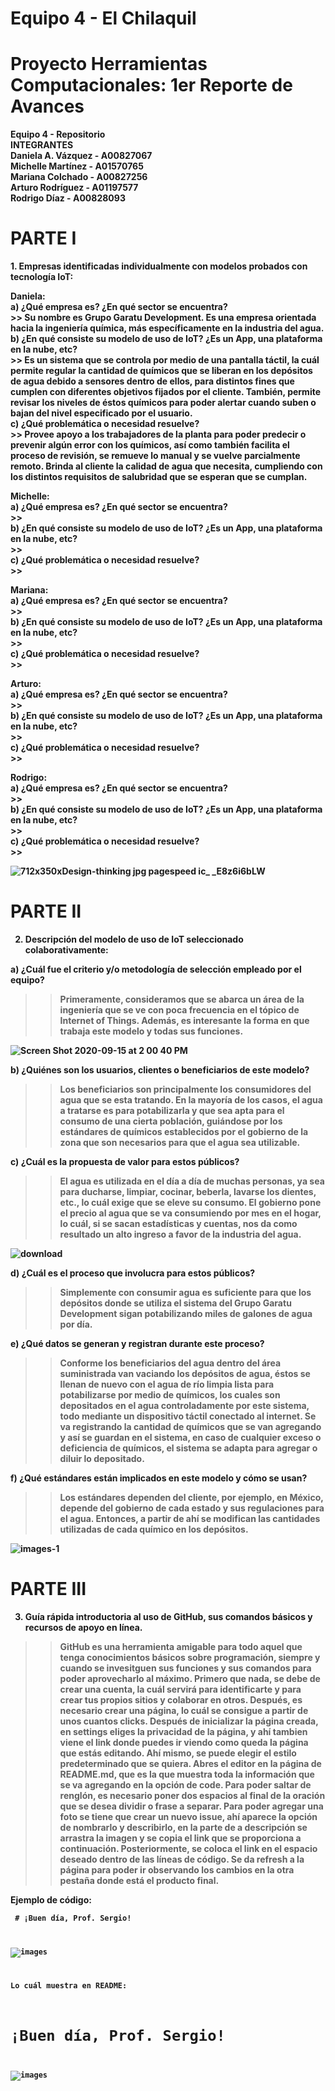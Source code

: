 # Equipo 4 - El Chilaquil

# Proyecto Herramientas Computacionales: 1er Reporte de Avances

<b> Equipo 4 - Repositorio <b/>     
INTEGRANTES   
Daniela A. Vázquez - A00827067  
Michelle Martínez - A01570765  
Mariana Colchado - A00827256  
Arturo Rodríguez - A01197577  
Rodrigo Díaz - A00828093  
    
# PARTE I  
    
<b>1. Empresas identificadas individualmente con modelos probados con tecnología IoT:
        
Daniela: <b/>   
    <b> a) ¿Qué empresa es? ¿En qué sector se encuentra? <b/>  
            >> Su nombre es Grupo Garatu Development. Es una empresa orientada hacia la ingeniería química, más específicamente en la industria del agua.  
    <b> b) ¿En qué consiste su modelo de uso de IoT? ¿Es un App, una plataforma en la nube, etc? <b/>  
            >> Es un sistema que se controla por medio de una pantalla táctil, la cuál permite regular la cantidad de químicos que se liberan en los depósitos de agua debido a sensores dentro de ellos, para distintos fines que cumplen con diferentes objetivos fijados por el cliente. También, permite revisar los niveles de éstos químicos para poder alertar cuando suben o bajan del nivel especificado por el usuario.    
    <b> c) ¿Qué problemática o necesidad resuelve? <b/>  
            >> Provee apoyo a los trabajadores de la planta para poder predecir o prevenir algún error con los químicos, así como también facilita el proceso de revisión, se remueve lo manual y se vuelve parcialmente remoto. Brinda al cliente la calidad de agua que necesita, cumpliendo con los distintos requisitos de salubridad que se esperan que se cumplan.     
            
<b> Michelle: <b/>  
    <b> a) ¿Qué empresa es? ¿En qué sector se encuentra? <b/>  
            >>  
    <b> b) ¿En qué consiste su modelo de uso de IoT? ¿Es un App, una plataforma en la nube, etc? <b/>  
            >>  
    <b> c) ¿Qué problemática o necesidad resuelve? <b/>  
            >>  
            
<b> Mariana: <b/>  
    <b> a) ¿Qué empresa es? ¿En qué sector se encuentra? <b/>  
            >>  
    <b> b) ¿En qué consiste su modelo de uso de IoT? ¿Es un App, una plataforma en la nube, etc? <b/>  
            >>  
    <b> c) ¿Qué problemática o necesidad resuelve? <b/>  
            >>  
            
<b> Arturo: <b/>  
   <b>  a) ¿Qué empresa es? ¿En qué sector se encuentra? <b/>  
            >>   
    <b> b) ¿En qué consiste su modelo de uso de IoT? ¿Es un App, una plataforma en la nube, etc? <b/>  
            >>  
    <b> c) ¿Qué problemática o necesidad resuelve? <b/>  
            >>  
            
<b> Rodrigo: <b/>  
   <b>  a) ¿Qué empresa es? ¿En qué sector se encuentra? <b/>  
            >>   
    <b> b) ¿En qué consiste su modelo de uso de IoT? ¿Es un App, una plataforma en la nube, etc? <b/>  
            >>  
    <b> c) ¿Qué problemática o necesidad resuelve? <b/>  
            >>   
            
![712x350xDesign-thinking jpg pagespeed ic_ _E8z6i6bLW](https://user-images.githubusercontent.com/71424870/93436299-38ca9100-f890-11ea-817c-a1e85b4b7c14.jpg)


            
# PARTE II
  
  2. Descripción del modelo de uso de IoT seleccionado colaborativamente:  
  
  a) ¿Cuál fue el criterio y/o metodología de selección empleado por el equipo?  
  >> Primeramente, consideramos que se abarca un área de la ingeniería que se ve con poca frecuencia en el tópico de Internet of Things. Además, es interesante la forma en que trabaja este modelo y todas sus funciones.  
  
  ![Screen Shot 2020-09-15 at 2 00 40 PM](https://user-images.githubusercontent.com/71424870/93449378-4a189b00-f89a-11ea-99ce-b1ca5c8bf361.png)
  
  b) ¿Quiénes son los usuarios, clientes o beneficiarios de este modelo?  
  >> Los beneficiarios son principalmente los consumidores del agua que se esta tratando. En la mayoría de los casos, el agua a tratarse es para potabilizarla y que sea apta para el consumo de una cierta población, guiándose por los estándares de químicos establecidos por el gobierno de la zona que son necesarios para que el agua sea utilizable.   
  
  c) ¿Cuál es la propuesta de valor para estos públicos?  
  >> El agua es utilizada en el día a día de muchas personas, ya sea para ducharse, limpiar, cocinar, beberla, lavarse los dientes, etc., lo cuál exige que se eleve su consumo. El gobierno pone el precio al agua que se va consumiendo por mes en el hogar, lo cuál, si se sacan estadísticas y cuentas, nos da como resultado un alto ingreso a favor de la industria del agua.  
  
  ![download](https://user-images.githubusercontent.com/71424870/93449719-b398a980-f89a-11ea-898b-c2437d1d1515.jpg)
  
  d) ¿Cuál es el proceso que involucra para estos públicos?  
  >> Simplemente con consumir agua es suficiente para que los depósitos donde se utiliza el sistema del Grupo Garatu Development sigan potabilizando miles de galones de agua por día. 
  
  e) ¿Qué datos se generan y registran durante este proceso?  
  >>  Conforme los beneficiarios del agua dentro del área suministrada van vaciando los depósitos de agua, éstos se llenan de nuevo con el agua de río limpia lista para potabilizarse por medio de químicos, los cuales son depositados en el agua controladamente por este sistema, todo mediante un dispositivo táctil conectado al internet. Se va registrando la cantidad de químicos que se van agregando y así se guardan en el sistema, en caso de cualquier exceso o deficiencia de químicos, el sistema se adapta para agregar o diluir lo depositado.    
  
  f) ¿Qué estándares están implicados en este modelo y cómo se usan?  
  >> Los estándares dependen del cliente, por ejemplo, en México, depende del gobierno de cada estado y sus regulaciones para el agua. Entonces, a partir de ahí se modifican las cantidades utilizadas de cada químico en los depósitos.  
  
  ![images-1](https://user-images.githubusercontent.com/71424870/93449580-8946ec00-f89a-11ea-95f0-048f64390cda.png)

  
  
  
# PARTE III
  
  3. Guía rápida introductoria al uso de GitHub, sus comandos básicos y recursos de apoyo en línea.  
  >>  GitHub es una herramienta amigable para todo aquel que tenga conocimientos básicos sobre programación, siempre y cuando se invesitguen sus funciones y sus comandos para poder aprovecharlo al máximo. Primero que nada, se debe de crear una cuenta, la cuál servirá para identificarte y para crear tus propios sitios y colaborar en otros. Después, es necesario crear una página, lo cuál se consigue a partir de unos cuantos clicks. Después de inicializar la página creada, en settings eliges la privacidad de la página, y ahí tambien viene el link donde puedes ir viendo como queda la página que estás editando. Ahí mismo, se puede elegir el estilo predeterminado que se quiera. Abres el editor en la página de README.md, que es la que muestra toda la información que se va agregando en la opción de code. Para poder saltar de renglón, es necesario poner dos espacios al final de la oración que se desea dividir o frase a separar. Para poder agregar una foto se tiene que crear un nuevo issue, ahí aparece la opción de nombrarlo y describirlo, en la parte de a descripción se arrastra la imagen y se copia el link que se proporciona a continuación. Posteriormente, se coloca el link en el espacio deseado dentro de las líneas de código. Se da refresh a la página para poder ir observando los cambios en la otra pestaña donde está el producto final.  
  
  Ejemplo de código: 
  
  <code> # ¡Buen día, Prof. Sergio!
  
  ![images](https://user-images.githubusercontent.com/71424870/93448521-518b7480-f899-11ea--818f-0517583e616b.png) 
  
  
  Lo cuál muestra en README:
  
 # ¡Buen día, Prof. Sergio!
  
 ![images](https://user-images.githubusercontent.com/71424870/93448521-518b7480-f899-11ea-818f-0517583e616b.png)


  



<b> <b/> 
